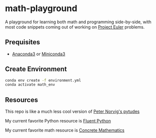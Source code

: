 # math-playground

A playground for learning both math and programming side-by-side, with most
code snippets coming out of working on
[Project Euler](https://projecteuler.net/) problems.

## Prequisites

- [Anaconda3](https://www.anaconda.com/download/#macos) or
[Miniconda3](https://conda.io/miniconda.html)

## Create Environment

```bash
conda env create -f environment.yml
conda activate math_env
```

## Resources

This repo is like a much less cool version of 
[Peter Norvig's pytudes](https://github.com/norvig/pytudes)

My current favorite Python resource is
[Fluent Python](https://www.amazon.com/Fluent-Python-Concise-Effective-Programming/dp/1491946008)

My current favorite math resource is
[Concrete Mathematics](https://www.amazon.com/Concrete-Mathematics-Foundation-Computer-Science/dp/0201558025)